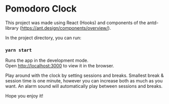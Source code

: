 # Pomodoro Clock

This project was made using React (Hooks) and components of the antd-library (https://ant.design/components/overview/).

In the project directory, you can run:

### `yarn start`

Runs the app in the development mode.\
Open [http://localhost:3000](http://localhost:3000) to view it in the browser.

Play around with the clock by setting sessions and breaks. Smallest break & session time is one minute, however you can increase both as much as you want. 
An alarm sound will automatically play between sessions and breaks. 

Hope you enjoy it!
